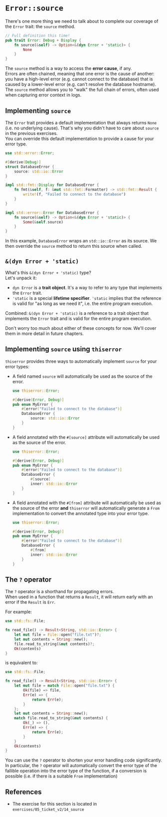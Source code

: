 # `Error::source`

There's one more thing we need to talk about to complete our coverage of the `Error` trait: the `source` method.

```rust
// Full definition this time!
pub trait Error: Debug + Display {
    fn source(&self) -> Option<&(dyn Error + 'static)> {
        None
    }
}
```

The `source` method is a way to access the **error cause**, if any.\
Errors are often chained, meaning that one error is the cause of another: you have a high-level error (e.g.
cannot connect to the database) that is caused by a lower-level error (e.g. can't resolve the database hostname).
The `source` method allows you to "walk" the full chain of errors, often used when capturing error context in logs.

## Implementing `source`

The `Error` trait provides a default implementation that always returns `None` (i.e. no underlying cause). That's why
you didn't have to care about `source` in the previous exercises.\
You can override this default implementation to provide a cause for your error type.

```rust
use std::error::Error;

#[derive(Debug)]
struct DatabaseError {
    source: std::io::Error
}

impl std::fmt::Display for DatabaseError {
    fn fmt(&self, f: &mut std::fmt::Formatter) -> std::fmt::Result {
        write!(f, "Failed to connect to the database")
    }
}

impl std::error::Error for DatabaseError {
    fn source(&self) -> Option<&(dyn Error + 'static)> {
        Some(&self.source)
    }
}
```

In this example, `DatabaseError` wraps an `std::io::Error` as its source.
We then override the `source` method to return this source when called.

## `&(dyn Error + 'static)`

What's this `&(dyn Error + 'static)` type?\
Let's unpack it:

- `dyn Error` is a **trait object**. It's a way to refer to any type that implements the `Error` trait.
- `'static` is a special **lifetime specifier**.
  `'static` implies that the reference is valid for "as long as we need it", i.e. the entire program execution.

Combined: `&(dyn Error + 'static)` is a reference to a trait object that implements the `Error` trait
and is valid for the entire program execution.

Don't worry too much about either of these concepts for now. We'll cover them in more detail in future chapters.

## Implementing `source` using `thiserror`

`thiserror` provides three ways to automatically implement `source` for your error types:

- A field named `source` will automatically be used as the source of the error.
  ```rust
  use thiserror::Error;

  #[derive(Error, Debug)]
  pub enum MyError {
      #[error("Failed to connect to the database")]
      DatabaseError {
          source: std::io::Error
      }
  }
  ```
- A field annotated with the `#[source]` attribute will automatically be used as the source of the error.
  ```rust
  use thiserror::Error;

  #[derive(Error, Debug)]
  pub enum MyError {
      #[error("Failed to connect to the database")]
      DatabaseError {
          #[source]
          inner: std::io::Error
      }
  }
  ```
- A field annotated with the `#[from]` attribute will automatically be used as the source of the error **and**
  `thiserror` will automatically generate a `From` implementation to convert the annotated type into your error type.
  ```rust
  use thiserror::Error;

  #[derive(Error, Debug)]
  pub enum MyError {
      #[error("Failed to connect to the database")]
      DatabaseError {
          #[from]
          inner: std::io::Error
      }
  }
  ```

## The `?` operator

The `?` operator is a shorthand for propagating errors.\
When used in a function that returns a `Result`, it will return early with an error if the `Result` is `Err`.

For example:

```rust
use std::fs::File;

fn read_file() -> Result<String, std::io::Error> {
    let mut file = File::open("file.txt")?;
    let mut contents = String::new();
    file.read_to_string(&mut contents)?;
    Ok(contents)
}
```

is equivalent to:

```rust
use std::fs::File;

fn read_file() -> Result<String, std::io::Error> {
    let mut file = match File::open("file.txt") {
        Ok(file) => file,
        Err(e) => {
            return Err(e);
        }
    };
    let mut contents = String::new();
    match file.read_to_string(&mut contents) {
        Ok(_) => (),
        Err(e) => {
            return Err(e);
        }
    }
    Ok(contents)
}
```

You can use the `?` operator to shorten your error handling code significantly.\
In particular, the `?` operator will automatically convert the error type of the fallible operation into the error type
of the function, if a conversion is possible (i.e. if there is a suitable `From` implementation)

## References

- The exercise for this section is located in `exercises/05_ticket_v2/14_source`
